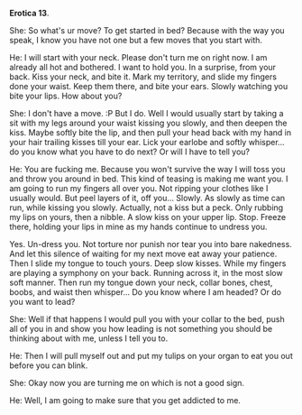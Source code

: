 **Erotica 13**.

She: So what's ur move? To get started in bed? Because with the way you speak, I know you have not one but a few moves that you start with.

He: I will start with your neck. Please don't turn me on right now. I am already all hot and bothered. I want to hold you. In a surprise, from your back. Kiss your neck, and bite it. Mark my territory, and slide my fingers done your waist. Keep them there, and bite your ears. Slowly watching you bite your lips. How about you?

She: I don't have a move. :P But I do. Well I would usually start by taking a sit with my legs around your waist kissing you slowly, and then deepen the kiss. Maybe softly bite the lip, and then pull your head back with my hand in your hair trailing kisses till your ear. Lick your earlobe and softly whisper... do you know what you have to do next? Or will I have to tell you?

He: You are fucking me. Because you won't survive the way I will toss you and throw you around in bed. This kind of teasing is making me want you. I am going to run my fingers all over you. Not ripping your clothes like I usually would. But peel layers of it, off you... Slowly. As slowly as time can run, while kissing you slowly. Actually, not a kiss but a peck. Only rubbing my lips on yours, then a nibble. A slow kiss on your upper lip. Stop. Freeze there, holding your lips in mine as my hands continue to undress you.

Yes. Un-dress you. Not torture nor punish nor tear you into bare nakedness. And let this silence of waiting for my next move eat away your patience. Then I slide my tongue to touch yours. Deep slow kisses. While my fingers are playing a symphony on your back. Running across it, in the most slow soft manner. Then run my tongue down your neck, collar bones, chest, boobs, and waist then whisper... Do you know where I am headed? Or do you want to lead?

She: Well if that happens I would pull you with your collar to the bed, push all of you in and show you how leading is not something you should be thinking about with me, unless I tell you to.

He: Then I will pull myself out and put my tulips on your organ to eat you out before you can blink.

She: Okay now you are turning me on which is not a good sign.

He: Well, I am going to make sure that you get addicted to me.
